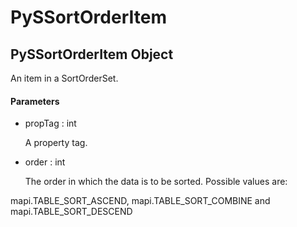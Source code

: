 # PySSortOrderItem


## PySSortOrderItem Object

An item in a SortOrderSet\.

#### Parameters

  - propTag : int

    A property tag\.

  - order : int

    The order in which the data is to be sorted\. Possible values are: 

mapi\.TABLE\_SORT\_ASCEND, mapi\.TABLE\_SORT\_COMBINE and mapi\.TABLE\_SORT\_DESCEND